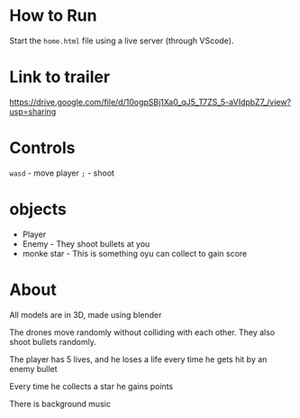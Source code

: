 # How to Run

Start the `home.html` file using a live server (through VScode).


# Link to trailer

https://drive.google.com/file/d/10ogpSBj1Xa0_qJ5_T7ZS_5-aVIdpbZ7_/view?usp=sharing


# Controls

`wasd` - move player
`;` - shoot

# objects
- Player
- Enemy - They shoot bullets at you
- monke star - This is something oyu can collect to gain score

# About 

All models are in 3D, made using blender

The drones move randomly without colliding with each other. They also shoot bullets randomly. 

The player has 5 lives, and he loses a life every time he gets hit by an enemy bullet

Every time he collects a star he gains points

There is background music
